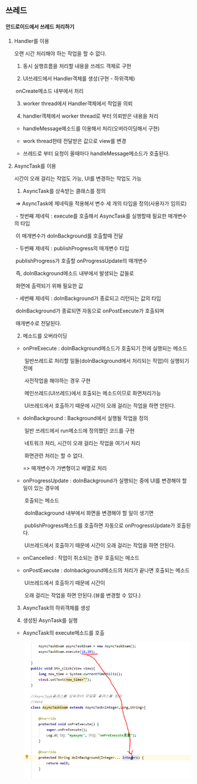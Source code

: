 ## 쓰레드

#### 안드로이드에서 쓰레드 처리하기

1. Handler를 이용

   오랜 시간 처리해야 하는 작업을 할 수 없다.

   1) 동시 실행흐름을 처리할 내용을 쓰레드 객체로 구현

   2) UI쓰레드에서 Handler객체를 생성(구현 - 하위객체)

   ​	onCreate메소드 내부에서 처리

   3) worker thread에서 Handler객체에서 작업을 의뢰

   4) handler객체에서 worker thread로 부터 의뢰받은 내용을 처리

   - handleMessage메소드를 이용해서 처리(오버라이딩해서 구현)
   
   - work thread한테 전달받은 값으로 view를 변경
   - 쓰레드로 부터 요청이 올때마다 handleMessage메소드가 호출된다.
   
2. AsyncTask를 이용

   시간이 오래 걸리는 작업도 가능, UI를 변경하는 작업도 가능

   1) AsyncTask를 상속받는 클래스를 정의

   ​	=> AsyncTask에 제네릭을 적용해서 변수 세 개의 타입을 정의(사용자가 임의로)

   ​			\- 첫번째 제네릭 : execute를 호출해서 AsyncTask를 실행할때 필요한 매개변수의 타입

   ​										이 매개변수가 doInBackground를 호출할때 전달

   ​			\- 두번째 제네릭 : publishProgress의 매개변수 타입

   ​										publishProgress가 호출할 onProgressUpdate의 매개변수

   ​										즉, doInBackground메소드 내부에서 발생되는 값들로

   ​										화면에 출력되기 위해 필요한 값

   ​			\- 세번째 제네릭 : doInBackground가 종료되고 리턴되는 값의 타입

   ​										doInBackground가 종료되면 자동으로 onPostExecute가 호출되며

   ​										매개변수로 전달된다.

   2) 메소드를 오버라이딩

   * onPreExecute : doInBackground메소드가 호출되기 전에 실행되는 메소드

     ​							일반쓰레드로 처리할 일들(doInBackground에서 처리되는 작업)이 실행되기 전에

     ​							사전작업을 해야하는 경우 구현

     ​							메인쓰레드(UI쓰레드)에서 호출되는 메소드이므로 화면처리가능

     ​							UI쓰레드에서 호출하기 때문에 시간이 오래 걸리는 작업을 하면 안된다.

   * doInBackground : Background에서 실행될 작업을 정의

     ​								 일반 쓰레드에서 run메소드에 정의했던 코드를 구현

     ​								 네트워크 처리, 시간이 오래 걸리는 작업을 여기서 처리

     ​								 화면관련 처리는 할 수 없다.

     => 매개변수가 가변형이고 배열로 처리

   * onProgressUpdate : doInBackground가 실행되는 중에 UI를 변경해야 할 일이 있는 경우에

     ​									호출되는 메소드

     ​									doInBackground 내부에서 화면을 변경해야 할 일이 생기면

     ​									publishProgress메소드를 호출하면 자동으로 onProgressUpdate가 호출된다.

     ​									UI쓰레드에서 호출하기 때문에 시간이 오래 걸리는 작업을 하면 안된다.

   * onCancelled : 작업이 취소되는 경우 호출되는 메소드

   * onPostExecute : doInbackground메소드의 처리가 끝나면 호출되는 메소드

     ​							UI쓰레드에서 호출하기 때문에 시간이

     ​							오래 걸리는 작업을 하면 안된다.(뷰를 변경할 수 있다.)

   3) AsyncTask의 하위객체를 생성

   4) 생성된 AsynTask를 실행

    - AsyncTask의 execute메소드를 호출

      

      ![image-20200422103555775](images/image-20200422103555775.png)